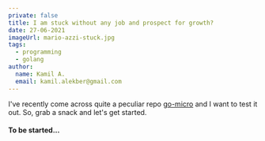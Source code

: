 ```yaml
---
private: false
title: I am stuck without any job and prospect for growth?
date: 27-06-2021
imageUrl: mario-azzi-stuck.jpg
tags:
  - programming
  - golang
author:
  name: Kamil A.
  email: kamil.alekber@gmail.com
---
```


I've recently come across quite a peculiar repo [go-micro](https://github.com/asim/go-micro) and I want to test it out. So, grab a snack and let's get started.

#### To be started...
